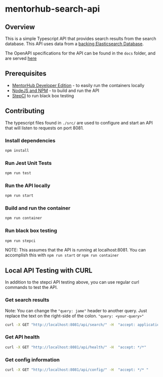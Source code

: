# mentorhub-search-api

## Overview

This is a simple Typescript API that provides search results from the search database. This API uses data from a [backing Elasticsearch Database](https://github.com/agile-learning-institute/mentorHub-elasticsearch).

The OpenAPI specifications for the API can be found in the ``docs`` folder, and are served [here](https://agile-learning-institute.github.io/mentorHub-search-api/)

## Prerequisites

- [MentorHub Developer Edition](https://github.com/agile-learning-institute/mentorHub/tree/main/mentorHub-developer-edition) - to easily run the containers locally
- [NodeJS and NPM](https://docs.npmjs.com/downloading-and-installing-node-js-and-npm) - to build and run the API
- [StepCI](https://stepci.com) to run black box testing

## Contributing

The typescript files found in `./src/` are used to configure and start an API that will listen to requests on port 8081.  

### Install dependencies
```bash
npm install
```

### Run Jest Unit Tests
```bash
npm run test
```

### Run the API locally
```bash
npm run start
```

### Build and run the container
```bash
npm run container
```

### Run black box testing
```bash
npm run stepci
```
NOTE: This assumes that the API is running at localhost:8081. You can accomplish this with ``npm run start`` or ``npm run container``

## Local API Testing with CURL
In addition to the stepci API testing above, you can use regular curl commands to test the API. 

### Get search results
Note: You can change the `"query: jame"` header to another query. Just replace the text on the right-side of the colon. `"query: <your-query>"`
```bash
curl -X GET "http://localhost:8081/api/search/" -H  "accept: application/json" -H  "query: jame"
```

### Get API health
```bash
curl -X GET "http://localhost:8081/api/health/" -H  "accept: */*"
```

### Get config information
```bash
curl -X GET "http://localhost:8081/api/config/" -H  "accept: */* "
```

